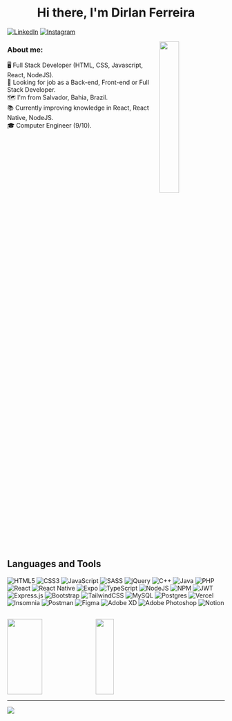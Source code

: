 <h1 align="center">Hi there, I'm Dirlan Ferreira
</h1>

[![LinkedIn](https://img.shields.io/badge/LinkedIn-%230077B5.svg?logo=linkedin&logoColor=white)](https://linkedin.com/in/dirlan-ferreira)
[![Instagram](https://img.shields.io/badge/Instagram-%23E4405F.svg?logo=Instagram&logoColor=white)](https://www.instagram.com/dirlanf/)

<img align="right" src="https://i.imgur.com/FHg0vfy.png" width="30%"/> 
<h3 align="left" width="45%">About me:</h3>
<span align="left" width="45%">🖥️ Full Stack Developer (HTML, CSS, Javascript, React, NodeJS).</br></span>
<span align="left" width="45%">💼 Looking for job as a Back-end, Front-end or Full Stack Developer.</br></span>
<span align="left" width="45%">🗺️ I'm from Salvador, Bahia, Brazil.</br></span>
<span align="left" width="45%">📚 Currently improving knowledge in React, React Native, NodeJS.</br></span>
<span align="left" width="45%">🎓 Computer Engineer (9/10).</br></span>

<br clear="both"/>

## Languages and Tools

![HTML5](https://img.shields.io/badge/html5-%23E34F26.svg?style=for-the-badge&logo=html5&logoColor=white)
![CSS3](https://img.shields.io/badge/css3-%231572B6.svg?style=for-the-badge&logo=css3&logoColor=white)
![JavaScript](https://img.shields.io/badge/javascript-%23323330.svg?style=for-the-badge&logo=javascript&logoColor=%23F7DF1E)
![SASS](https://img.shields.io/badge/SASS-hotpink.svg?style=for-the-badge&logo=SASS&logoColor=white)
![jQuery](https://img.shields.io/badge/jquery-%230769AD.svg?style=for-the-badge&logo=jquery&logoColor=white)
![C++](https://img.shields.io/badge/c++-%2300599C.svg?style=for-the-badge&logo=c%2B%2B&logoColor=white)
![Java](https://img.shields.io/badge/java-%23ED8B00.svg?style=for-the-badge&logo=java&logoColor=white)
![PHP](https://img.shields.io/badge/php-%23777BB4.svg?style=for-the-badge&logo=php&logoColor=white)
![React](https://img.shields.io/badge/react-%2320232a.svg?style=for-the-badge&logo=react&logoColor=%2361DAFB)
![React Native](https://img.shields.io/badge/react_native-%2320232a.svg?style=for-the-badge&logo=react&logoColor=%2361DAFB)
![Expo](https://img.shields.io/badge/expo-1C1E24?style=for-the-badge&logo=expo&logoColor=#D04A37)
![TypeScript](https://img.shields.io/badge/typescript-%23007ACC.svg?style=for-the-badge&logo=typescript&logoColor=white)
![NodeJS](https://img.shields.io/badge/node.js-6DA55F?style=for-the-badge&logo=node.js&logoColor=white)
![NPM](https://img.shields.io/badge/NPM-%23000000.svg?style=for-the-badge&logo=npm&logoColor=white)
![JWT](https://img.shields.io/badge/JWT-black?style=for-the-badge&logo=JSON%20web%20tokens)
![Express.js](https://img.shields.io/badge/express.js-%23404d59.svg?style=for-the-badge&logo=express&logoColor=%2361DAFB)
![Bootstrap](https://img.shields.io/badge/bootstrap-%23563D7C.svg?style=for-the-badge&logo=bootstrap&logoColor=white)
![TailwindCSS](https://img.shields.io/badge/tailwindcss-%2338B2AC.svg?style=for-the-badge&logo=tailwind-css&logoColor=white)
![MySQL](https://img.shields.io/badge/mysql-%2300f.svg?style=for-the-badge&logo=mysql&logoColor=white)
![Postgres](https://img.shields.io/badge/postgres-%23316192.svg?style=for-the-badge&logo=postgresql&logoColor=white)
![Vercel](https://img.shields.io/badge/vercel-%23000000.svg?style=for-the-badge&logo=vercel&logoColor=white)
![Insomnia](https://img.shields.io/badge/Insomnia-black?style=for-the-badge&logo=insomnia&logoColor=5849BE)
![Postman](https://img.shields.io/badge/Postman-FF6C37?style=for-the-badge&logo=postman&logoColor=white)
![Figma](https://img.shields.io/badge/figma-%23F24E1E.svg?style=for-the-badge&logo=figma&logoColor=white)
![Adobe XD](https://img.shields.io/badge/Adobe%20XD-470137?style=for-the-badge&logo=Adobe%20XD&logoColor=#FF61F6)
![Adobe Photoshop](https://img.shields.io/badge/adobephotoshop-%2331A8FF.svg?style=for-the-badge&logo=adobephotoshop&logoColor=white)
![Notion](https://img.shields.io/badge/Notion-%23000000.svg?style=for-the-badge&logo=notion&logoColor=white)

## 

<img align="left" src="https://github-readme-stats.vercel.app/api?username=kieis&theme=tokyonight&hide_border=true&include_all_commits=false&count_private=true" width="40%" height="175px"/>
<img align="left" src="https://github-readme-stats.vercel.app/api/top-langs/?username=kieis&theme=tokyonight&hide_border=true&include_all_commits=false&count_private=true&layout=compact&langs_count=8" width="29%" height="175px"/>

<br clear="both"/>

---
[![](https://visitcount.itsvg.in/api?id=kieis&icon=2&color=0)](https://visitcount.itsvg.in)
